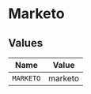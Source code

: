 # Marketo


## Values

| Name      | Value     |
| --------- | --------- |
| `MARKETO` | marketo   |